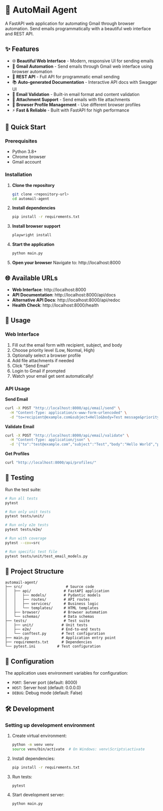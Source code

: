 # 🚀 AutoMail Agent

A FastAPI web application for automating Gmail through browser automation. Send emails programmatically with a beautiful web interface and REST API.

## ✨ Features

- 🌐 **Beautiful Web Interface** - Modern, responsive UI for sending emails
- 📧 **Gmail Automation** - Send emails through Gmail web interface using browser automation
- 🔌 **REST API** - Full API for programmatic email sending
- 📚 **Auto-generated Documentation** - Interactive API docs with Swagger UI
- 🎯 **Email Validation** - Built-in email format and content validation
- 📎 **Attachment Support** - Send emails with file attachments
- 🔧 **Browser Profile Management** - Use different browser profiles
- ⚡ **Fast & Reliable** - Built with FastAPI for high performance

## 🚀 Quick Start

### Prerequisites
- Python 3.8+
- Chrome browser
- Gmail account

### Installation

1. **Clone the repository**
   ```bash
   git clone <repository-url>
   cd automail-agent
   ```

2. **Install dependencies**
   ```bash
   pip install -r requirements.txt
   ```

3. **Install browser support**
   ```bash
   playwright install
   ```

4. **Start the application**
   ```bash
   python main.py
   ```

5. **Open your browser**
   Navigate to: http://localhost:8000

## 🌐 Available URLs

- **Web Interface**: http://localhost:8000
- **API Documentation**: http://localhost:8000/api/docs
- **Alternative API Docs**: http://localhost:8000/api/redoc
- **Health Check**: http://localhost:8000/health

## 📧 Usage

### Web Interface
1. Fill out the email form with recipient, subject, and body
2. Choose priority level (Low, Normal, High)
3. Optionally select a browser profile
4. Add file attachments if needed
5. Click "Send Email"
6. Login to Gmail if prompted
7. Watch your email get sent automatically!

### API Usage

**Send Email**
```bash
curl -X POST "http://localhost:8000/api/email/send" \
  -H "Content-Type: application/x-www-form-urlencoded" \
  -d "to=recipient@example.com&subject=Hello&body=Test message&priority=normal"
```

**Validate Email**
```bash
curl -X POST "http://localhost:8000/api/email/validate" \
  -H "Content-Type: application/json" \
  -d '{"to":"test@example.com","subject":"Test","body":"Hello World","priority":"normal"}'
```

**Get Profiles**
```bash
curl "http://localhost:8000/api/profiles/"
```

## 🧪 Testing

Run the test suite:

```bash
# Run all tests
pytest

# Run only unit tests
pytest tests/unit/

# Run only e2e tests
pytest tests/e2e/

# Run with coverage
pytest --cov=src

# Run specific test file
pytest tests/unit/test_email_models.py
```

## 📁 Project Structure

```
automail-agent/
├── src/                    # Source code
│   ├── api/               # FastAPI application
│   │   ├── models/        # Pydantic models
│   │   ├── routes/        # API routes
│   │   ├── services/      # Business logic
│   │   └── templates/     # HTML templates
│   ├── browser/           # Browser automation
│   └── schemas/           # Data schemas
├── tests/                 # Test suite
│   ├── unit/             # Unit tests
│   ├── e2e/              # End-to-end tests
│   └── conftest.py       # Test configuration
├── main.py               # Application entry point
├── requirements.txt      # Dependencies
└── pytest.ini          # Test configuration
```

## 🔧 Configuration

The application uses environment variables for configuration:

- `PORT`: Server port (default: 8000)
- `HOST`: Server host (default: 0.0.0.0)
- `DEBUG`: Debug mode (default: False)

## 🛠️ Development

### Setting up development environment

1. Create virtual environment:
   ```bash
   python -m venv venv
   source venv/bin/activate  # On Windows: venv\Scripts\activate
   ```

2. Install dependencies:
   ```bash
   pip install -r requirements.txt
   ```

3. Run tests:
   ```bash
   pytest
   ```

4. Start development server:
   ```bash
   python main.py
